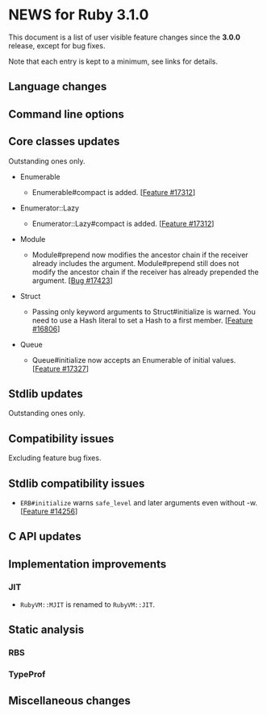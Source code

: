 # NEWS for Ruby 3.1.0

This document is a list of user visible feature changes
since the **3.0.0** release, except for bug fixes.

Note that each entry is kept to a minimum, see links for details.

## Language changes

## Command line options

## Core classes updates

Outstanding ones only.

* Enumerable

    * Enumerable#compact is added. [[Feature #17312]]

* Enumerator::Lazy

    * Enumerator::Lazy#compact is added. [[Feature #17312]]

* Module

    * Module#prepend now modifies the ancestor chain if the receiver
      already includes the argument. Module#prepend still does not
      modify the ancestor chain if the receiver has already prepended
      the argument. [[Bug #17423]]

* Struct

    * Passing only keyword arguments to Struct#initialize is warned.
      You need to use a Hash literal to set a Hash to a first member.
      [[Feature #16806]]

* Queue

    * Queue#initialize now accepts an Enumerable of initial values.
      [[Feature #17327]]

## Stdlib updates

Outstanding ones only.

## Compatibility issues

Excluding feature bug fixes.

## Stdlib compatibility issues

* `ERB#initialize` warns `safe_level` and later arguments even without -w.
  [[Feature #14256]]

## C API updates

## Implementation improvements

### JIT

* `RubyVM::MJIT` is renamed to `RubyVM::JIT`.

## Static analysis

### RBS

### TypeProf

## Miscellaneous changes


[Feature #14256]: https://bugs.ruby-lang.org/issues/14256
[Feature #16806]: https://bugs.ruby-lang.org/issues/16806
[Feature #17327]: https://bugs.ruby-lang.org/issues/17327
[Feature #17312]: https://bugs.ruby-lang.org/issues/17312
[Bug #17423]: https://bugs.ruby-lang.org/issues/17423
